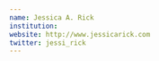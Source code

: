 ```yaml
---
name: Jessica A. Rick
institution: 
website: http://www.jessicarick.com
twitter: jessi_rick
---
```

